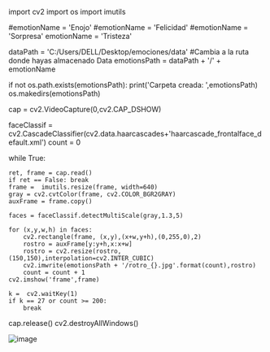 import cv2
import os
import imutils

#emotionName = 'Enojo'
#emotionName = 'Felicidad'
#emotionName = 'Sorpresa'
emotionName = 'Tristeza'

dataPath = 'C:/Users/DELL/Desktop/emociones/data' #Cambia a la ruta donde hayas almacenado Data
emotionsPath = dataPath + '/' + emotionName

if not os.path.exists(emotionsPath):
	print('Carpeta creada: ',emotionsPath)
	os.makedirs(emotionsPath)

cap = cv2.VideoCapture(0,cv2.CAP_DSHOW)

faceClassif = cv2.CascadeClassifier(cv2.data.haarcascades+'haarcascade_frontalface_default.xml')
count = 0

while True:

	ret, frame = cap.read()
	if ret == False: break
	frame =  imutils.resize(frame, width=640)
	gray = cv2.cvtColor(frame, cv2.COLOR_BGR2GRAY)
	auxFrame = frame.copy()

	faces = faceClassif.detectMultiScale(gray,1.3,5)

	for (x,y,w,h) in faces:
		cv2.rectangle(frame, (x,y),(x+w,y+h),(0,255,0),2)
		rostro = auxFrame[y:y+h,x:x+w]
		rostro = cv2.resize(rostro,(150,150),interpolation=cv2.INTER_CUBIC)
		cv2.imwrite(emotionsPath + '/rotro_{}.jpg'.format(count),rostro)
		count = count + 1
	cv2.imshow('frame',frame)

	k =  cv2.waitKey(1)
	if k == 27 or count >= 200:
		break

cap.release()
cv2.destroyAllWindows()





![image](https://user-images.githubusercontent.com/69063633/128584663-4bc456be-b96c-41be-b3c6-728b0c2c9782.png)


